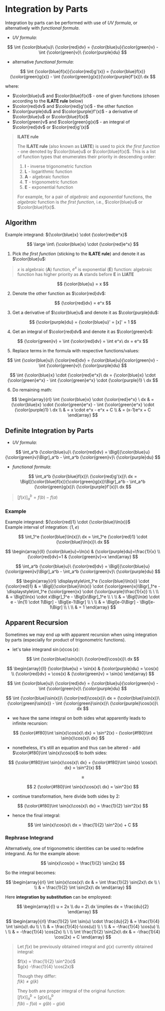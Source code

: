 # Integration by Parts

Integration by parts can be performed with use of _UV formula_, or alternatively with _functional formula_.

- _UV formula_:

$$
\int {\color{blue}u}\ {\color{red}dv} = {\color{blue}u}{\color{green}v} - \int {\color{green}v}\ {\color{purple}du}
$$

- alternative _functional formula_:

$$
\int {\color{blue}f(x)}{\color{red}g'(x)} = {\color{blue}f(x)}{\color{green}g(x)} - \int {\color{green}g(x)}{\color{purple}f'(x)}\ dx
$$

where:

- $\color{blue}u$ and $\color{blue}f(x)$ - one of given functions (chosen according to the **ILATE rule** below)
- $\color{red}dv$ and $\color{red}g'(x)$ - the other function
- $\color{purple}du$ and $\color{purple}f'(x)$ - a derivative of $\color{blue}u$ or $\color{blue}f(x)$
- $\color{green}v$ and $\color{green}g(x)$ - an integral of $\color{red}dv$ or $\color{red}g'(x)$

> **ILATE rule**
> 
> The **ILATE rule** (also known as **LIATE**) is used to pick _the first function_ - one denoted by $\color{blue}u$ or $\color{blue}f(x)$. This is a list of function types that enumerates their priority in descending order:
> 
> 1. **I** - inverse trigonometric function
> 2. **L** - logarithmic function
> 3. **A** - algebraic function
> 4. **T** - trigonometric function
> 5. **E** - exponential function
> 
> For example, for a pair of _algebraic_ and _exponential_ functions, the _algebraic_ function is _the first function_, i.e., $\color{blue}u$ or $\color{blue}f(x)$.

## Algorithm

Example integrand: ${\color{blue}x} \cdot {\color{red}e^x}$

$$
\large
\int\ {\color{blue}x} \cdot {\color{red}e^x}
$$

1. Pick _the first function_ (sticking to the **ILATE rule**) and denote it as $\color{blue}u$:

> $x$ is algebraic (**A**) function, $e^x$ is exponential (**E**) function: algebraic function has higher priority as **A** stands before **E** in **LIATE**

$$
{\color{blue}u} = x
$$

2. Denote the other function as $\color{red}dv$:

$$
{\color{red}dv} = e^x
$$

3. Get a derivative of $\color{blue}u$ and denote it as $\color{purple}du$:

$$
{\color{purple}du} = {\color{blue}u}' = [x]' = 1
$$

4. Get an integral of $\color{red}dv$ and denote it as $\color{green}v$:

$$
{\color{green}v} = \int {\color{red}dv} = \int e^x\ dx = e^x
$$

5. Replace terms in the formula with respective functions/values:

$$
\int {\color{blue}u}\ {\color{red}dv} = {\color{blue}u}{\color{green}v} - \int {\color{green}v}\ {\color{purple}du}
$$

$$
\int {\color{blue}x} \cdot {\color{red}e^x}\ dx = {\color{blue}x} \cdot {\color{green}e^x} - \int {\color{green}e^x} \cdot {\color{purple}1} \ dx
$$

6. Do remaining math:

$$
\begin{array}{rl}
\int {\color{blue}x} \cdot {\color{red}e^x} \ dx & = {\color{blue}x} \cdot {\color{green}e^x} - \int {\color{green}e^x} \cdot {\color{purple}1} \ dx
\\
& = x \cdot e^x - e^x + C
\\
& = (x-1)e^x + C
\end{array}
$$

## Definite Integration by Parts

- _UV formula_:

$$
\int_a^b {\color{blue}u}\ {\color{red}dv} = \Bigl[{\color{blue}u}{\color{green}v}\Bigr]_a^b - \int_a^b {\color{green}v}\ {\color{purple}du}
$$

- _functional formula_:

$$
\int_a^b {\color{blue}f(x)}\ {\color{red}g'(x)}\ dx = \Bigl[{\color{blue}f(x)}{\color{green}g(x)}\Bigr]_a^b - \int_a^b {\color{green}g(x)}\ {\color{purple}f'(x)}\ dx
$$

> $[f(x)]_a^b = f(b)-f(a)$

### Example

Example integrand: ${\color{red}1} \cdot {\color{blue}\ln(x)}$  
Example interval of integration: $\langle 1,e \rangle$

$$
\int_1^e {\color{blue}\ln(x)}\ dx =
\int_1^e {\color{red}1} \cdot {\color{blue}\ln(x)}\ dx
$$

$$
\begin{array}{ll}
{\color{blue}u}=\ln(x) & {\color{purple}du}=\frac{1}{x}
\\
{\color{red}dv}=1 & {\color{green}v}=x
\end{array}
$$

$$
\int_a^b {\color{blue}u}\ {\color{red}dv} = \Bigl[{\color{blue}u}{\color{green}v}\Bigr]_a^b - \int_a^b {\color{green}v}\ {\color{purple}du}
$$

$$
\begin{array}{rl}
\displaystyle\int_1^e {\color{blue}\ln(x)} \cdot {\color{red}1} & = \Bigl[{\color{blue}\ln(x)} \cdot {\color{green}x}\Bigr]_1^e - \displaystyle\int_1^e {\color{green}x} \cdot {\color{purple}\frac{1}{x}}
\\
\ 
\\
& = \Bigl[\ln(x) \cdot x\Bigr]_1^e - \Bigl[x\Bigr]_1^e
\\
\ 
\\
& = \Bigl[\ln(e) \cdot e - \ln(1) \cdot 1\Bigr] - \Bigl[e-1\Bigr]
\\
\ 
\\
& = \Bigl[e-0\Bigr] - \Bigl[e-1\Bigr]
\\
\ 
\\
& = 1
\end{array}
$$

## Apparent Recursion

Sometimes we may end up with apparent recursion when using integration by parts (especially for product of trigonometric functions).

- let's take integrand $\sin(x) \cos(x)$:

$$
\int {\color{blue}\sin(x)}\ {\color{red}\cos(x)}\ dx
$$

$$
\begin{array}{ll}
{\color{blue}u} = \sin(x) & {\color{purple}du} = \cos(x)
\\
{\color{red}dv} = \cos(x) & {\color{green}v} = \sin(x)
\end{array}
$$

$$
\int {\color{blue}u}\ {\color{red}dv} = {\color{blue}u}{\color{green}v} - \int {\color{green}v}\ {\color{purple}du}
$$

$$
\int {\color{blue}\sin(x)}\ {\color{red}\cos(x)}\ dx = {\color{blue}\sin(x)}\ {\color{green}\sin(x)} - \int {\color{green}\sin(x)}\ {\color{purple}\cos(x)}\ dx
$$

- we have the same integral on both sides what apparently leads to infinite recursion:

$$
{\color{#f80}\int \sin(x)\cos(x)\ dx} = \sin^2(x) - {\color{#f80}\int \sin(x)\cos(x)\ dx}
$$

- nonetheless, it's still an equation and thus can be altered - add $\color{#f80}\int \sin(x)\cos(x)$ to both sides:

$$
{\color{#f80}\int \sin(x)\cos(x)\ dx} + {\color{#f80}\int \sin(x) \cos(x)\ dx} = \sin^2(x)
$$

$$
\equiv
$$

$$
2 {\color{#f80}\int \sin(x)\cos(x)\ dx} = \sin^2(x)
$$

- continue transformation, here divide both sides by 2:

$$
{\color{#f80}\int \sin(x)\cos(x)\ dx} = \frac{1}{2} \sin^2(x)
$$

- hence the final integral:

$$
\int \sin(x)\cos(x)\ dx = \frac{1}{2} \sin^2(x) + C
$$

### Rephrase Integrand

Alternatively, one of trigonometric identities can be used to redefine integrand. As for the example above:

$$
\sin(x)\cos(x) = \frac{1}{2} \sin(2x)
$$

So the integral becomes:

$$
\begin{array}{rl}
\int \sin(x)\cos(x)\ dx & = \int \frac{1}{2} \sin(2x)\ dx
\\
\ 
\\
& = \frac{1}{2} \int \sin(2x)\ dx
\end{array}
$$

Here __integration by substitution__ can be employeed:

$$
\begin{array}{l}
u = 2x
\\
du = 2\ dx \implies dx = \frac{du}{2}
\end{array}
$$

$$
\begin{array}{rl}
\frac{1}{2} \int \sin(u) \cdot \frac{du}{2} & = \frac{1}{4} \int \sin(u)\ du
\\
\ 
\\
& = \frac{1}{4}(-\cos(u))
\\
\ 
\\
& = -\frac{1}{4} \cos(u)
\\
\ 
\\
& = -\frac{1}{4} \cos(2x)
\\
\ 
\\
\int \frac{1}{2} \sin(2x)\ dx & = -\frac{1}{4} \cos(2x) + C
\end{array}
$$

> Let $f(x)$ be previously obtained integral and $g(x)$ currently obtained integral:
>  
> $f(x) = \frac{1}{2} \sin^2(x)$  
> $g(x) -\frac{1}{4} \cos(2x)$
> 
> Though they differ:  
> $f(k) \ne g(k)$
> 
> They both are proper integral of the original function:  
> $[f(x)]_a^b = [g(x)]_a^b$  
> $f(b)-f(a) = g(b)-g(a)$


